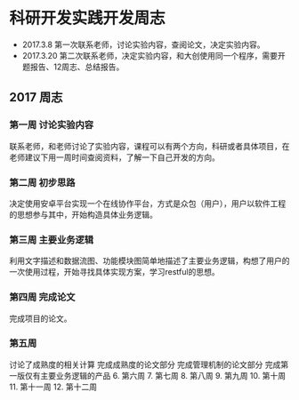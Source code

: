 


# 科研开发实践开发周志

- 2017.3.8
第一次联系老师，讨论实验内容，查阅论文，决定实验内容。
- 2017.3.20
第二次联系老师，决定实验内容，和大创使用同一个程序，需要开题报告、12周志、总结报告。

## 2017 周志
### 第一周 讨论实验内容
联系老师，和老师讨论了实验内容，课程可以有两个方向，科研或者具体项目，在老师建议下用一周时间查阅资料，了解一下自己开发的方向。
### 第二周 初步思路
决定使用安卓平台实现一个在线协作平台，方式是众包（用户），用户以软件工程的思想参与其中，开始构造具体业务逻辑。
### 第三周 主要业务逻辑
利用文字描述和数据流图、功能模块图简单地描述了主要业务逻辑，构想了用户的一次使用过程，开始寻找具体实现方案，学习restful的思想。
### 第四周 完成论文
完成项目的论文。
### 第五周 
讨论了成熟度的相关计算
完成成熟度的论文部分
完成管理机制的论文部分
完成第一版仅有主要业务逻辑的产品
6. 第六周
7. 第七周
8. 第八周
9. 第九周
10. 第十周
11. 第十一周
12. 第十二周
